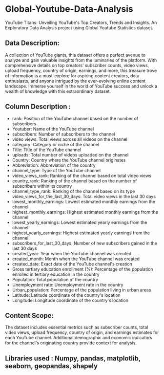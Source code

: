 # Global-Youtube-Data-Analysis
YouTube Titans: Unveiling YouTube's Top Creators, Trends and Insights. An Exploratory Data Analysis project using Global Youtube Statistics dataset.

## Data Description:
A collection of YouTube giants, this dataset offers a perfect avenue to analyze and gain valuable insights from the luminaries of the platform. With comprehensive details on top creators' subscriber counts, video views, upload frequency, country of origin, earnings, and more, this treasure trove of information is a must-explore for aspiring content creators, data enthusiasts, and anyone intrigued by the ever-evolving online content landscape. Immerse yourself in the world of YouTube success and unlock a wealth of knowledge with this extraordinary dataset.

## Column Description : 

-	rank: Position of the YouTube channel based on the number of subscribers
-	Youtuber: Name of the YouTube channel
-	subscribers: Number of subscribers to the channel
-	video views: Total views across all videos on the channel
-	category: Category or niche of the channel
-	Title: Title of the YouTube channel
-	uploads: Total number of videos uploaded on the channel
-	Country: Country where the YouTube channel originates
-	Abbreviation: Abbreviation of the country
-	channel_type: Type of the YouTube channel 
-	video_views_rank: Ranking of the channel based on total video views
-	country_rank: Ranking of the channel based on the number of subscribers within its country
-	channel_type_rank: Ranking of the channel based on its type video_views_for_the_last_30_days: Total video views in the last 30 days
-	lowest_monthly_earnings: Lowest estimated monthly earnings from the channel
-	highest_monthly_earnings: Highest estimated monthly earnings from the channel
-	lowest_yearly_earnings: Lowest estimated yearly earnings from the channel
-	highest_yearly_earnings: Highest estimated yearly earnings from the channel
-	subscribers_for_last_30_days: Number of new subscribers gained in the last 30 days
-	created_year: Year when the YouTube channel was created
-	created_month: Month when the YouTube channel was created
-	created_date: Exact date of the YouTube channel's creation
-	Gross tertiary education enrollment (%): Percentage of the population enrolled in tertiary education in the country
-	Population: Total population of the country
-	Unemployment rate: Unemployment rate in the country
-	Urban_population: Percentage of the population living in urban areas
-	Latitude: Latitude coordinate of the country's location
-	Longitude: Longitude coordinate of the country's location

## Content Scope:
The dataset includes essential metrics such as subscriber counts, total video views, upload frequency, country of origin, and earnings estimates for each YouTube channel.
Additional demographic and economic indicators for the channel's originating country provide context for analysis.

## Libraries used : Numpy, pandas, matplotlib, seaborn, geopandas, shapely
